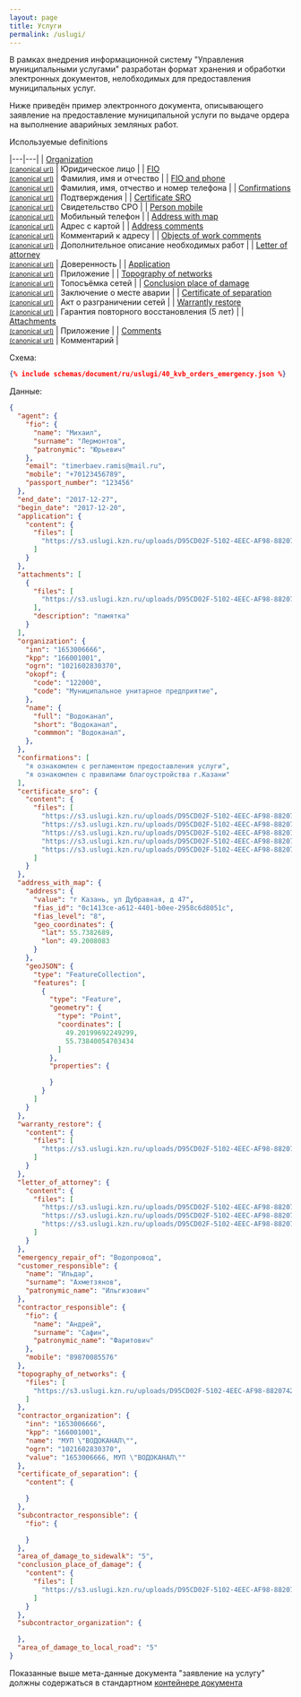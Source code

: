 ```yaml
---
layout: page
title: Услуги
permalink: /uslugi/
---
```

В рамках внедрения информационной систему "Управления муниципальными
услугами" разработан формат хранения и обработки электронных документов,
нелобходимых для предоставления муниципальных услуг.

Ниже приведён пример электронного документа,
описывающего заявление на предоставление муниципальной услуги
по выдаче ордера на выполнение аварийных земляных работ.

Используемые definitions

|---|---|
| [Organization](/schemas/organization/ru/organization.json) <br> [<small>(canonical url)</small>](/organization/ru/organization) | Юридическое лицо |
| [FIO](/schemas/person/ru/fio.json) <br> [<small>(canonical url)</small>](/person/ru/fio) | Фамилия, имя и отчество |
| [FIO and phone](/schemas/person/ru/fio_phone.json) <br> [<small>(canonical url)</small>](/person/ru/fio_phone) | Фамилия, имя, отчество и номер телефона |
| [Confirmations](/schemas/document/ru/uslugi/definitions/confirmations.json) <br> [<small>(canonical url)</small>](/document/ru/uslugi/definitions/confirmations) | Подтверждения |
| [Certificate SRO](/schemas/document/ru/uslugi/definitions/certificate_sro.json) <br> [<small>(canonical url)</small>](/document/ru/uslugi/definitions/certificate_sro) | Свидетельство СРО |
| [Person mobile](/schemas/document/ru/uslugi/definitions/person_mobile.json) <br> [<small>(canonical url)</small>](/document/ru/uslugi/definitions/person_mobile) | Мобильный телефон |
| [Address with map](/schemas/document/ru/uslugi/definitions/address_with_map.json) <br> [<small>(canonical url)</small>](/document/ru/uslugi/definitions/address_with_map) | Адрес с картой |
| [Address comments](/schemas/document/ru/uslugi/definitions/address_comments.json) <br> [<small>(canonical url)</small>](/document/ru/uslugi/definitions/address_comments) | Комментарий к адресу |
| [Objects of work comments](/schemas/document/ru/uslugi/definitions/objects_of_work_comments.json) <br> [<small>(canonical url)</small>](/document/ru/uslugi/definitions/objects_of_work_comments) | Дополнительное описание необходимых работ |
| [Letter of attorney](/schemas/document/ru/uslugi/definitions/letter_of_attorney.json) <br> [<small>(canonical url)</small>](/document/ru/uslugi/definitions/letter_of_attorney) | Доверенность |
| [Application](/schemas/document/ru/uslugi/definitions/application.json) <br> [<small>(canonical url)</small>](/document/ru/uslugi/definitions/application) | Приложение |
| [Topography of networks](/schemas/document/ru/uslugi/definitions/topography_of_networks.json) <br> [<small>(canonical url)</small>](/document/ru/uslugi/definitions/topography_of_networks) | Топосъёмка сетей |
| [Conclusion place of damage](/schemas/document/ru/uslugi/definitions/conclusion_place_of_damage.json) <br> [<small>(canonical url)</small>](/document/ru/uslugi/definitions/conclusion_place_of_damage) | Заключение о месте аварии |
| [Certificate of separation](/schemas/document/ru/uslugi/definitions/certificate_of_separation.json) <br> [<small>(canonical url)</small>](/document/ru/uslugi/definitions/certificate_of_separation) | Акт о разграничении сетей |
| [Warrantly restore](/schemas/document/ru/uslugi/definitions/warranty_restore.json) <br> [<small>(canonical url)</small>](/document/ru/uslugi/definitions/warranty_restore) | Гарантия повторного восстановления (5 лет) |
| [Attachments](/schemas/document/ru/uslugi/definitions/attachments.json) <br> [<small>(canonical url)</small>](/document/ru/uslugi/definitions/attachments) | Приложение |
| [Comments](/schemas/document/ru/uslugi/definitions/comments.json) <br> [<small>(canonical url)</small>](/document/ru/uslugi/definitions/comments) | Комментарий |


Схема:
```json
{% include schemas/document/ru/uslugi/40_kvb_orders_emergency.json %}
```

Данные:
```json
{
  "agent": {
    "fio": {
      "name": "Михаил",
      "surname": "Лермонтов",
      "patronymic": "Юрьевич"
    },
    "email": "timerbaev.ramis@mail.ru",
    "mobile": "+70123456789",
    "passport_number": "123456"
  },
  "end_date": "2017-12-27",
  "begin_date": "2017-12-20",
  "application": {
    "content": {
      "files": [
        "https://s3.uslugi.kzn.ru/uploads/D95CD02F-5102-4EEC-AF98-88207420DE03/-001.jpg"
      ]
    }
  },
  "attachments": [
    {
      "files": [
        "https://s3.uslugi.kzn.ru/uploads/D95CD02F-5102-4EEC-AF98-88207420DE03/-004.jpg"
      ],
      "description": "памятка"
    }
  ],
  "organization": {
    "inn": "1653006666",
    "kpp": "166001001",
    "ogrn": "1021602830370",
    "okopf": {
      "code": "122000",
      "code": "Муниципальное унитарное предприятие",
    },
    "name": {
      "full": "Водоканал",
      "short": "Водоканал",
      "commmon": "Водоканал",
    },
  },
  "confirmations": [
    "я ознакомлен с регламентом предоставления услуги",
    "я ознакомлен с правилами благоустройства г.Казани"
  ],
  "certificate_sro": {
    "content": {
      "files": [
        "https://s3.uslugi.kzn.ru/uploads/D95CD02F-5102-4EEC-AF98-88207420DE03/OneTouch_Sep_04_2017_15.JPG",
        "https://s3.uslugi.kzn.ru/uploads/D95CD02F-5102-4EEC-AF98-88207420DE03/OneTouch_Sep_04_2017_14.JPG",
        "https://s3.uslugi.kzn.ru/uploads/D95CD02F-5102-4EEC-AF98-88207420DE03/OneTouch_Sep_04_2017_12.JPG",
        "https://s3.uslugi.kzn.ru/uploads/D95CD02F-5102-4EEC-AF98-88207420DE03/OneTouch_Sep_04_2017_16.JPG",
        "https://s3.uslugi.kzn.ru/uploads/D95CD02F-5102-4EEC-AF98-88207420DE03/OneTouch_Sep_04_2017_13.JPG"
      ]
    }
  },
  "address_with_map": {
    "address": {
      "value": "г Казань, ул Дубравная, д 47",
      "fias_id": "0c1413ce-a612-4401-b0ee-2958c6d8051c",
      "fias_level": "8",
      "geo_coordinates": {
        "lat": 55.7382689,
        "lon": 49.2008083
      }
    },
    "geoJSON": {
      "type": "FeatureCollection",
      "features": [
        {
          "type": "Feature",
          "geometry": {
            "type": "Point",
            "coordinates": [
              49.20199692249299,
              55.73840054703434
            ]
          },
          "properties": {

          }
        }
      ]
    }
  },
  "warranty_restore": {
    "content": {
      "files": [
        "https://s3.uslugi.kzn.ru/uploads/D95CD02F-5102-4EEC-AF98-88207420DE03/-003.jpg"
      ]
    }
  },
  "letter_of_attorney": {
    "content": {
      "files": [
        "https://s3.uslugi.kzn.ru/uploads/D95CD02F-5102-4EEC-AF98-88207420DE03/-009.jpg",
        "https://s3.uslugi.kzn.ru/uploads/D95CD02F-5102-4EEC-AF98-88207420DE03/-010.jpg",
        "https://s3.uslugi.kzn.ru/uploads/D95CD02F-5102-4EEC-AF98-88207420DE03/-008.jpg"
      ]
    }
  },
  "emergency_repair_of": "Водопровод",
  "customer_responsible": {
    "name": "Ильдар",
    "surname": "Ахметзянов",
    "patronymic_name": "Ильгизович"
  },
  "contractor_responsible": {
    "fio": {
      "name": "Андрей",
      "surname": "Сафин",
      "patronymic_name": "Фаритович"
    },
    "mobile": "89870085576"
  },
  "topography_of_networks": {
    "files": [
      "https://s3.uslugi.kzn.ru/uploads/D95CD02F-5102-4EEC-AF98-88207420DE03/-006.jpg"
    ]
  },
  "contractor_organization": {
    "inn": "1653006666",
    "kpp": "166001001",
    "name": "МУП \"ВОДОКАНАЛ\"",
    "ogrn": "1021602830370",
    "value": "1653006666, МУП \"ВОДОКАНАЛ\""
  },
  "certificate_of_separation": {
    "content": {

    }
  },
  "subcontractor_responsible": {
    "fio": {

    }
  },
  "area_of_damage_to_sidewalk": "5",
  "conclusion_place_of_damage": {
    "content": {
      "files": [
        "https://s3.uslugi.kzn.ru/uploads/D95CD02F-5102-4EEC-AF98-88207420DE03/-002.jpg"
      ]
    }
  },
  "subcontractor_organization": {

  },
  "area_of_damage_to_local_road": "5"
}
```

Показанные выше мета-данные документа "заявление на услугу" должны
содержаться в стандартном [контейнере документа](/schemas/document/ru/document.json)
